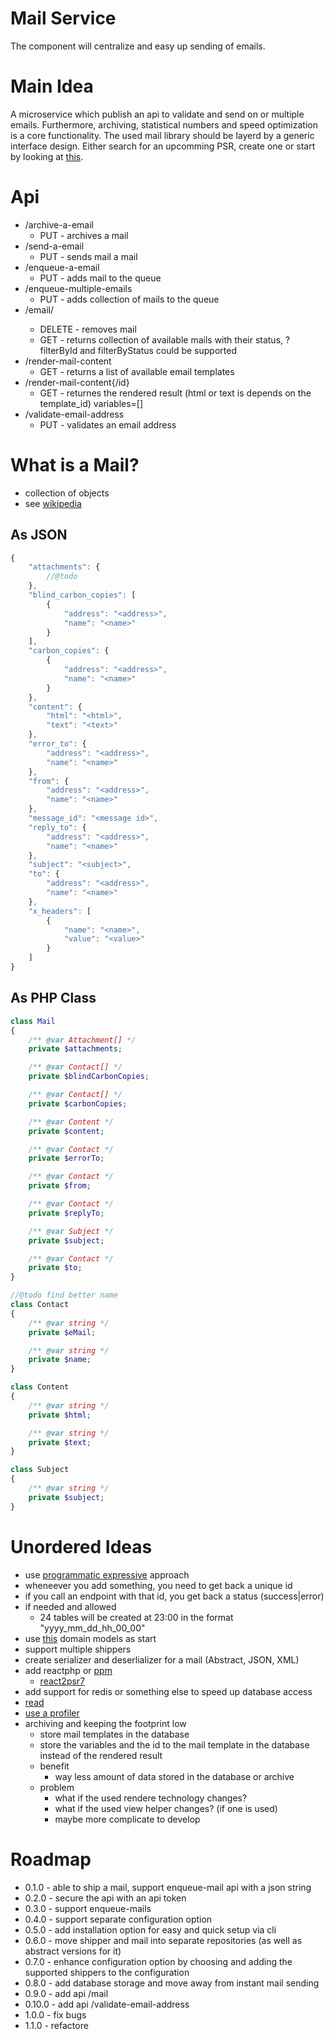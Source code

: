 # Mail Service

The component will centralize and easy up sending of emails.

# Main Idea

A microservice which publish an api to validate and send on or multiple emails.
Furthermore, archiving, statistical numbers and speed optimization is a core functionality.
The used mail library should be layerd by a generic interface design. Either search for an upcomming PSR, create one or start by looking at [this](https://github.com/stevleibelt/php_send_email_via_command_line/tree/master/source).

# Api

* /archive-a-email
    * PUT - archives a mail
* /send-a-email
    * PUT - sends mail a mail
* /enqueue-a-email
    * PUT - adds mail to the queue
* /enqueue-multiple-emails
    * PUT - adds collection of mails to the queue
* /email/<id>
    * DELETE - removes mail
    * GET - returns collection of available mails with their status, ?filterById and filterByStatus could be supported
* /render-mail-content
    * GET - returns a list of available email templates
* /render-mail-content{/id}
    * GET - returnes the rendered result (html or text is depends on the template\_id)  variables=[]
* /validate-email-address
    * PUT - validates an email address

# What is a Mail?

* collection of objects
* see [wikipedia](https://en.wikipedia.org/wiki/Email#Message_header)

## As JSON

```javascript
{
    "attachments": {
        //@todo
    },
    "blind_carbon_copies": [
        {
            "address": "<address>",
            "name": "<name>"
        }
    ],
    "carbon_copies": {
        {
            "address": "<address>",
            "name": "<name>"
        }
    },
    "content": {
        "html": "<html>",
        "text": "<text>"
    },
    "error_to": {
        "address": "<address>",
        "name": "<name>"
    },
    "from": {
        "address": "<address>",
        "name": "<name>"
    },
    "message_id": "<message id>",
    "reply_to": {
        "address": "<address>",
        "name": "<name>"
    },
    "subject": "<subject>",
    "to": {
        "address": "<address>",
        "name": "<name>"
    },
    "x_headers": [
        {
            "name": "<name>",
            "value": "<value>"
        }
    ]
}
```

## As PHP Class

```php
class Mail
{
    /** @var Attachment[] */
    private $attachments;

    /** @var Contact[] */
    private $blindCarbonCopies;

    /** @var Contact[] */
    private $carbonCopies;

    /** @var Content */
    private $content;

    /** @var Contact */
    private $errorTo;

    /** @var Contact */
    private $from;

    /** @var Contact */
    private $replyTo;

    /** @var Subject */
    private $subject;

    /** @var Contact */
    private $to;
}

//@todo find better name
class Contact
{
    /** @var string */
    private $eMail;

    /** @var string */
    private $name;
}

class Content
{
    /** @var string */
    private $html;

    /** @var string */
    private $text;
}

class Subject
{
    /** @var string */
    private $subject;
}
```

# Unordered Ideas

* use [programmatic expressive](https://mwop.net/blog/2016-05-16-programmatic-expressive.html) approach
* wheneever you add something, you need to get back a unique id
* if you call an endpoint with that id, you get back a status (success|error)
* if needed and allowed
    * 24 tables will be created at 23:00 in the format "yyyy_mm_dd_hh_00_00"
* use [this](https://github.com/stevleibelt/php_send_email_via_command_line/tree/master/source/DomainModel) domain models as start
* support multiple shippers
* create serializer and deserlializer for a mail (Abstract, JSON, XML)
* add reactphp or [ppm](https://github.com/marcj/php-pm)
    * [react2psr7](https://mwop.net/blog/2016-04-17-react2psr7.html)
* add support for redis or something else to speed up database access
* [read](https://zendframework.github.io/zend-expressive/cookbook/common-prefix-for-routes/)
* [use a profiler](https://zendframework.github.io/zend-expressive/cookbook/debug-toolbars/)
* archiving and keeping the footprint low
    * store mail templates in the database
    * store the variables and the id to the mail template in the database instead of the rendered result
    * benefit
        * way less amount of data stored in the database or archive
    * problem
        * what if the used rendere technology changes?
        * what if the used view helper changes? (if one is used)
        * maybe more complicate to develop

# Roadmap

* 0.1.0     - able to ship a mail, support enqueue-mail api with a json string
* 0.2.0     - secure the api with an api token
* 0.3.0     - support enqueue-mails
* 0.4.0     - support separate configuration option
* 0.5.0     - add installation option for easy and quick setup via cli
* 0.6.0     - move shipper and mail into separate repositories (as well as abstract versions for it)
* 0.7.0     - enhance configuration option by choosing and adding the supported shippers to the configuration
* 0.8.0     - add database storage and move away from instant mail sending
* 0.9.0     - add api /mail
* 0.10.0    - add api /validate-email-address
* 1.0.0     - fix bugs
* 1.1.0     - refactore
